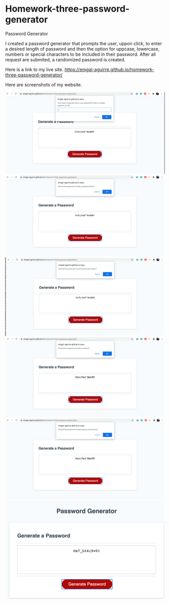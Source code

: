 # Homework-three-password-generator
Password Generator

I created a password generator that prompts the user, uppon click, to enter a desired length of password and then the option for uppcase,
lowercase, numbers or special characters to be included in their password. After all request are submited, a randomized password is created. 

Here is a link to my live site. 
https://emgal-aguirre.github.io/homework-three-password-generator/

Here are screenshots of my website. 


![ ](Assets/ss-pg-1.png)
![ ](Assets/ss-pg-2.png)
![ ](Assets/ss-pg-3.png)
![ ](Assets/ss-pg-4.png)
![ ](Assets/ss-pg-5.png)
![ ](Assets/ss-pg-6.png)

